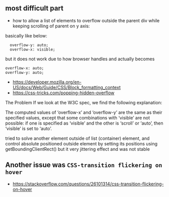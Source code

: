 ## most difficult part

- how to allow a list of elements to overflow outside the parent div while keeping scrolling of parent on y axis:

basically like below:

```
  overflow-y: auto;
  overflow-x: visible;
```

but it does not work due to how browser handles and actually becomes

```
overflow-x: auto;
overflow-y: auto;
```

- https://developer.mozilla.org/en-US/docs/Web/Guide/CSS/Block_formatting_context
- https://css-tricks.com/popping-hidden-overflow

The Problem
If we look at the W3C spec, we find the following explanation:

The computed values of ‘overflow-x’ and ‘overflow-y’ are the same as their specified values, except that some combinations with ‘visible’ are not possible: if one is specified as ‘visible’ and the other is ‘scroll’ or ‘auto’, then ‘visible’ is set to ‘auto’.

tried to solve another element outside of list (container) element, and control absolute positioned
outside element by setting its positions using getBoundingClientRect() but it very jittering effect and was not stable

## Another issue was `CSS-transition flickering on hover`

- https://stackoverflow.com/questions/26101314/css-transition-flickering-on-hover
